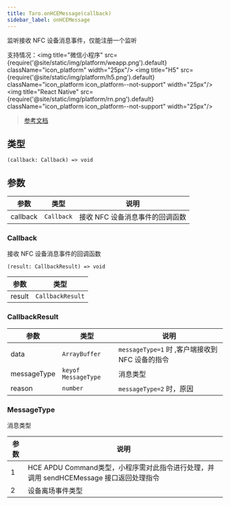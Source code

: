 ```yaml
---
title: Taro.onHCEMessage(callback)
sidebar_label: onHCEMessage
---
```


监听接收 NFC 设备消息事件，仅能注册一个监听

支持情况：<img title="微信小程序" src={require('@site/static/img/platform/weapp.png').default} className="icon_platform" width="25px"/> <img title="H5" src={require('@site/static/img/platform/h5.png').default} className="icon_platform icon_platform--not-support" width="25px"/> <img title="React Native" src={require('@site/static/img/platform/rn.png').default} className="icon_platform icon_platform--not-support" width="25px"/>

> [参考文档](https://developers.weixin.qq.com/miniprogram/dev/api/device/nfc/wx.onHCEMessage.html)

## 类型

```tsx
(callback: Callback) => void
```

## 参数

| 参数 | 类型 | 说明 |
| --- | --- | --- |
| callback | `Callback` | 接收 NFC 设备消息事件的回调函数 |

### Callback

接收 NFC 设备消息事件的回调函数

```tsx
(result: CallbackResult) => void
```

| 参数 | 类型 |
| --- | --- |
| result | `CallbackResult` |

### CallbackResult

| 参数 | 类型 | 说明 |
| --- | --- | --- |
| data | `ArrayBuffer` | `messageType=1` 时 ,客户端接收到 NFC 设备的指令 |
| messageType | `keyof MessageType` | 消息类型 |
| reason | `number` | `messageType=2` 时，原因 |

### MessageType

消息类型

| 参数 | 说明 |
| --- | --- |
| 1 | HCE APDU Command类型，小程序需对此指令进行处理，并调用 sendHCEMessage 接口返回处理指令 |
| 2 | 设备离场事件类型 |
